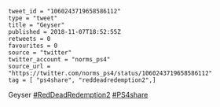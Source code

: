 ```
tweet_id = "1060243719658586112"
type = "tweet"
title = "Geyser"
published = 2018-11-07T18:52:55Z
retweets = 0
favourites = 0
source = "twitter"
twitter_account = "norms_ps4"
source_url = "https://twitter.com/norms_ps4/status/1060243719658586112"
tag = [ "ps4share", "reddeadredemption2",]
```

Geyser [#RedDeadRedemption2](/tags/reddeadredemption2/) [#PS4share](/tags/ps4share/)

<p class='image'><img src='http://mnf.m17s.net/2018/11/07/Dra-CtWXQAE3cjl.jpg' alt=''></p>

